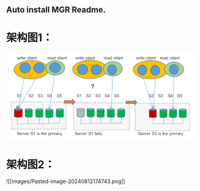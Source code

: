 ## Auto install MGR Readme.

# 架构图1：


![架构图一](images/Pasted-image-20240812174743.png)


# 架构图2：

![[images/Pasted-image-20240812174743.png]]

